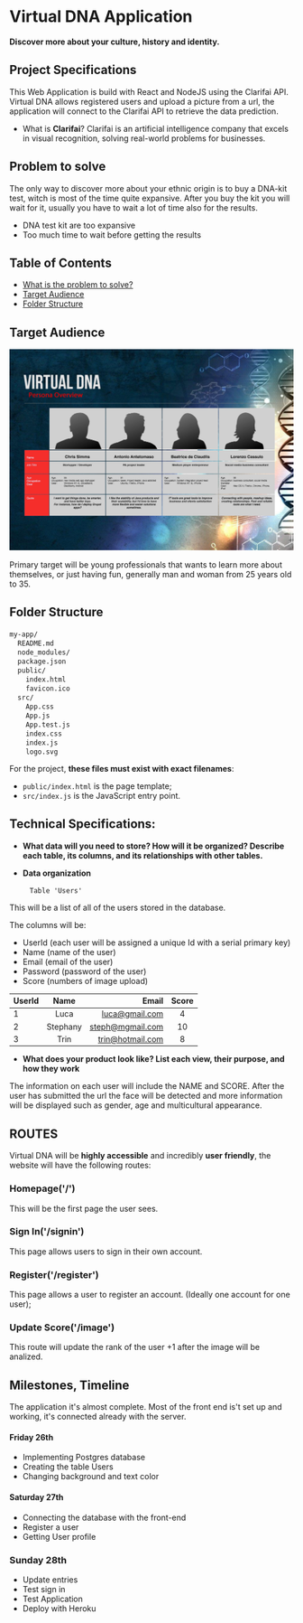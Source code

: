 # **Virtual DNA** Application
__Discover more about your culture, history and identity.__

## Project Specifications

This Web Application is build with React and NodeJS using the Clarifai API.
Virtual DNA allows registered users and upload a picture from a url, the application 
will connect to the Clarifai API to retrieve the data prediction.

- What is **Clarifai**?
Clarifai is an artificial intelligence company that excels in visual recognition, solving real-world problems for businesses.

## Problem to solve
The only way to discover more about your ethnic origin is to buy a DNA-kit test, witch is most of the time quite expansive. After you buy the kit you will wait for it, usually you have to wait a lot of time also for the results.

* DNA test kit are too expansive
* Too much time to wait before getting the results

## Table of Contents

- [What is the problem to solve?](#problem-to-solve)
- [Target Audience](#target-audience)
- [Folder Structure](#folder-structure)

## Target Audience

![](./src/img/personas-min.jpg)

Primary target will be young professionals that wants to learn more about themselves, or just having fun, generally man and woman from 25 years old to 35. 

## Folder Structure

```
my-app/
  README.md
  node_modules/
  package.json
  public/
    index.html
    favicon.ico
  src/
    App.css
    App.js
    App.test.js
    index.css
    index.js
    logo.svg
```

For the project, **these files must exist with exact filenames**:

* `public/index.html` is the page template;
* `src/index.js` is the JavaScript entry point.


## Technical Specifications:

- __What data will you need to store? How will it be organized? Describe each
table, its columns, and its relationships with other tables.__

- **Data organization**

```
     Table 'Users'
```

This will be a list of all of the users stored in the database.

The columns will be:
- UserId (each user will be assigned a unique Id with a serial primary key)
- Name (name of the user)
- Email (email of the user)
- Password (password of the user)
- Score (numbers of image upload)


|   UserId   |        Name       |          Email              |      Score     |
|------------|:-----------------:|----------------------------:|:--------------:|
|     1      |           Luca    |            luca@gmail.com   |         4      |
|     2      |       Stephany    |          steph@mgmail.com   |        10      |
|     3      |           Trin    |          trin@hotmail.com   |         8      |


- __What does your product look like? List each view, their purpose, and how they work__

The information on each user will include the NAME and SCORE. After the user has submitted the url the face will be detected and more information will be displayed such as gender, age and multicultural appearance.

## **ROUTES**
Virtual DNA will be __highly accessible__ and incredibly __user friendly__, the
website will have the following routes:

### Homepage('/')
This will be the first page the user sees.

### Sign In('/signin')
This page allows users to sign in their own account.

### Register('/register')
This page allows a user to register an account. (Ideally one account for one user);

### Update Score('/image')
This route will update the rank of the user +1 after the image will be analized.

## **Milestones, Timeline**
The application it's almost complete. Most of the front end is't set up and 
working, it's connected already with the server.

#### Friday 26th
- Implementing Postgres database 
- Creating the table Users
- Changing background and text color 

#### Saturday 27th
- Connecting the database with the front-end
- Register a user
- Getting User profile 

### Sunday 28th 
- Update entries 
- Test sign in 
- Test Application
- Deploy with Heroku 

